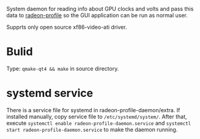 System daemon for reading info about GPU clocks and volts and pass this data to [radeon-profile](https://github.com/marazmista/radeon-profile) so the GUI application can be run as normal user.

Supprts only open source xf86-video-ati driver.

# Bulid

Type: `qmake-qt4 && make` in source directory.

# systemd service

There is a service file for systemd in radeon-profile-daemon/extra. If installed manually, copy service file to `/etc/systemd/system/`. After that, execute `systemctl enable radeon-profile-daemon.service` and `systemctl start radeon-profile-daemon.service` to make the daemon running.
